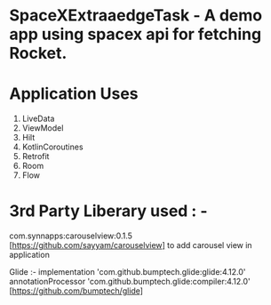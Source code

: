 # SpaceXExtraaedgeTask - A demo app using spacex api for fetching Rocket.

# Application Uses
1. LiveData
2. ViewModel
3. Hilt
4. KotlinCoroutines
5. Retrofit
6. Room
7. Flow


# 3rd Party Liberary used :  - 
com.synnapps:carouselview:0.1.5 [https://github.com/sayyam/carouselview]  to add carousel view in application 

Glide :- 
implementation 'com.github.bumptech.glide:glide:4.12.0'
annotationProcessor 'com.github.bumptech.glide:compiler:4.12.0' 
[https://github.com/bumptech/glide] 
